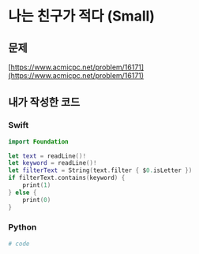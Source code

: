 # 나는 친구가 적다 (Small)
## 문제
[https://www.acmicpc.net/problem/16171](https://www.acmicpc.net/problem/16171)
## 내가 작성한 코드
### Swift
```swift
import Foundation

let text = readLine()!
let keyword = readLine()!
let filterText = String(text.filter { $0.isLetter })
if filterText.contains(keyword) {
    print(1)
} else {
    print(0)
}
```
### Python
```python
# code
```